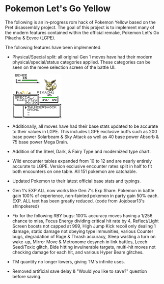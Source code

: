 # Pokemon Let's Go Yellow

The following is an in-progress rom hack of Pokemon Yellow based on the Pret disassembly project. The goal of this project is to implement many of the modern features contained within the official remake, Pokemon Let's Go Pikachu & Eevee (LGPE).

The following features have been implemented:
	
- Physical/Special split: all original Gen 1 moves have had their modern physical/special/status categories applied. These categories can be seen on the move selection screen of the battle UI.
	
	![Category UI](/screenshots/bgb00002.bmp)

- Additionally, all moves have had their base stats updated to be accurate to their values in LGPE. This includes LGPE exclusive buffs such as 200 base power Solarbeam & Sky Attack as well as 40 base power Absorb & 75 base power Mega Drain.

- Addition of the Steel, Dark, & Fairy Type and modernized type chart. 

- Wild encounter tables expanded from 10 to 12 and are nearly entirely accurate to LGPE. Version exclusive encounter rates split in half to fit both encounters on one table. All 151 pokemon are catchable.

- Updated Pokemon to their latest official base stats and typings.

- Gen 1's EXP.ALL now works like Gen 7's Exp Share. Pokemon in battle gain 100% of experience, non-fainted pokemon in party gain 50% each. EXP. ALL text has been greatly reduced. (code from Jojobear13's shinpokered)

- Fix for the following RBY bugs: 100% accuracy moves having a 1/256 chance to miss, Focus Energy dividing critical hit rate by 4, Reflect/Light Screen boosts not capped at 999, High Jump Kick recoil only dealing 1 damage, static damage not obeying type immunities, various Counter bugs, degradation of Rage & Thrash accuracy, Sleep wasting a turn on wake-up, Mirror Move & Metronome desynch in link battles, Leech Seed/Toxic glitch, Bide hitting invulnerable targets, multi-hit moves not checking damage for each hit, and various Hyper Beam glitches.

- TM quantity no longer lowers, giving TM's infinite uses.

- Removed artificial save delay & "Would you like to save?" question before saving.
